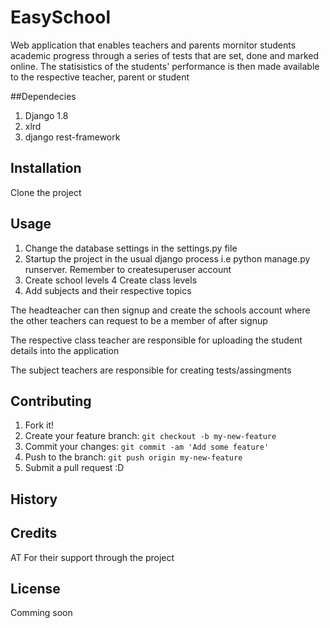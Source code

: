 # EasySchool
Web application that enables teachers and parents mornitor students academic progress through a series of tests that are set,
done and marked online. The statisistics of the students' performance is then made available to the respective teacher, parent or
student

##Dependecies
1. Django 1.8
2. xlrd
3. django rest-framework

## Installation
Clone the project

## Usage
1. Change the database settings in the settings.py file
2. Startup the project in the usual django process i.e python manage.py runserver. Remember to createsuperuser account
3. Create school levels
4  Create class levels
5. Add subjects and their respective topics

The headteacher can then signup and create the schools account where the other teachers can request to be a member of after signup

The respective class teacher are responsible for uploading the student details into the application

The subject teachers are responsible for creating tests/assingments

## Contributing

1. Fork it!
2. Create your feature branch: `git checkout -b my-new-feature`
3. Commit your changes: `git commit -am 'Add some feature'`
4. Push to the branch: `git push origin my-new-feature`
5. Submit a pull request :D

## History



## Credits

AT For their support through the project

## License

Comming soon
